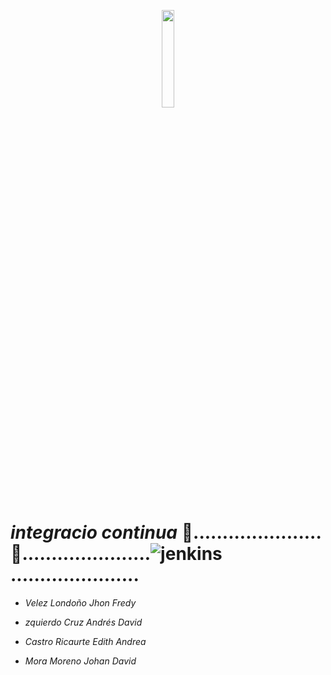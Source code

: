 <p align="center">
 <img width="20%" height="20%" src="https://campusvirtual.poligran.edu.co/img/logopoli_w.png">
 </p>
 
 #  *integracio continua* :space_invader:......................:whale:......................![jenkins](https://github.com/buildkite/emojis/blob/main/img-buildkite-64/jenkins.png?raw=true)......................

* *Velez Londoño Jhon Fredy*

* *zquierdo Cruz Andrés David*

* *Castro Ricaurte Edith Andrea*

* *Mora Moreno Johan David*

